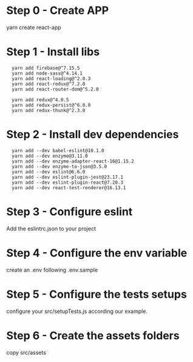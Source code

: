 # Step 0 - Create APP
  yarn create react-app

# Step 1 - Install libs

```
  yarn add firebase@^7.15.5
  yarn add node-sass@^4.14.1
  yarn add react-loading@^2.0.3
  yarn add react-redux@^7.2.0
  yarn add react-router-dom@^5.2.0

  yarn add redux@^4.0.5
  yarn add redux-persist@^6.0.0
  yarn add redux-thunk@^2.3.0
```

# Step 2 - Install dev dependencies

```
  yarn add --dev babel-eslint@10.1.0
  yarn add --dev enzyme@3.11.0
  yarn add --dev enzyme-adapter-react-16@1.15.2
  yarn add --dev enzyme-to-json@3.5.0
  yarn add --dev eslint@6.6.0
  yarn add --dev eslint-plugin-jest@23.17.1
  yarn add --dev eslint-plugin-react@7.20.3
  yarn add --dev react-test-renderer@16.13.1
```

# Step 3 - Configure eslint
  Add the eslintrc.json to your project

# Step 4 - Configure the env variable
  create an .env following .env.sample

# Step 5 - Configure the tests setups
  configure your src/setupTests.js according our example.

# Step 6 - Create the assets folders
  copy src/assets
